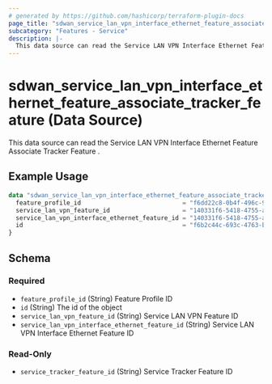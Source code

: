 ```yaml
---
# generated by https://github.com/hashicorp/terraform-plugin-docs
page_title: "sdwan_service_lan_vpn_interface_ethernet_feature_associate_tracker_feature Data Source - terraform-provider-sdwan"
subcategory: "Features - Service"
description: |-
  This data source can read the Service LAN VPN Interface Ethernet Feature Associate Tracker Feature .
---
```


# sdwan_service_lan_vpn_interface_ethernet_feature_associate_tracker_feature (Data Source)

This data source can read the Service LAN VPN Interface Ethernet Feature Associate Tracker Feature .

## Example Usage

```terraform
data "sdwan_service_lan_vpn_interface_ethernet_feature_associate_tracker_feature" "example" {
  feature_profile_id                            = "f6dd22c8-0b4f-496c-9a0b-6813d1f8b8ac"
  service_lan_vpn_feature_id                    = "140331f6-5418-4755-a059-13c77eb96037"
  service_lan_vpn_interface_ethernet_feature_id = "140331f6-5418-4755-a059-13c77eb96037"
  id                                            = "f6b2c44c-693c-4763-b010-895aa3d236bd"
}
```

<!-- schema generated by tfplugindocs -->
## Schema

### Required

- `feature_profile_id` (String) Feature Profile ID
- `id` (String) The id of the object
- `service_lan_vpn_feature_id` (String) Service LAN VPN Feature ID
- `service_lan_vpn_interface_ethernet_feature_id` (String) Service LAN VPN Interface Ethernet Feature ID

### Read-Only

- `service_tracker_feature_id` (String) Service Tracker Feature ID
